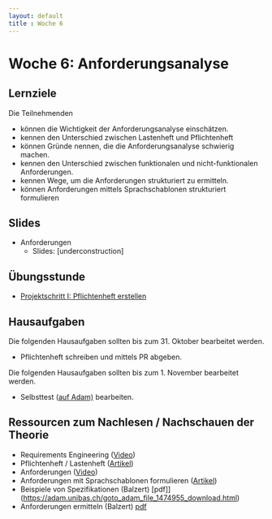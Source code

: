 ```yaml
---
layout: default
title : Woche 6
---
```


# Woche 6: Anforderungsanalyse

## Lernziele

Die Teilnehmenden 
- können die Wichtigkeit der Anforderungsanalyse einschätzen.
- kennen den Unterschied zwischen Lastenheft und Pflichtenheft
- können Gründe nennen, die die Anforderungsanalyse schwierig machen.
- kennen den Unterschied zwischen funktionalen und nicht-funktionalen Anforderungen.
- kennen Wege, um die Anforderungen strukturiert zu ermitteln.
- können Anforderungen mittels Sprachschablonen strukturiert formulieren


## Slides

* Anforderungen 
   * Slides: [underconstruction]

## Übungsstunde

* [Projektschritt I: Pflichtenheft erstellen](./project/step1/exercises)


## Hausaufgaben

Die folgenden Hausaufgaben sollten bis zum 31. Oktober bearbeitet werden. 

- Pflichtenheft schreiben und mittels PR abgeben.

Die folgenden Hausaufgaben sollten bis zum 1. November bearbeitet werden. 
- Selbsttest ([auf Adam)](https://adam.unibas.ch/goto_adam_tst_1474883.html) bearbeiten.

## Ressourcen zum Nachlesen / Nachschauen der Theorie

* Requirements Engineering ([Video](https://tube.switch.ch/videos/e9a8b379))
* Pflichtenheft / Lastenheft ([Artikel](./articles/pflichtenheft1.html))
* Anforderungen ([Video](https://tube.switch.ch/videos/76899f60))
* Anforderungen mit Sprachschablonen formulieren ([Artikel](./articles/language-templates.html))
* Beispiele von Spezifikationen (Balzert) [pdf]](https://adam.unibas.ch/goto_adam_file_1474955_download.html)
* Anforderungen ermitteln (Balzert) [pdf](https://adam.unibas.ch/goto_adam_file_1474961_download.html)





